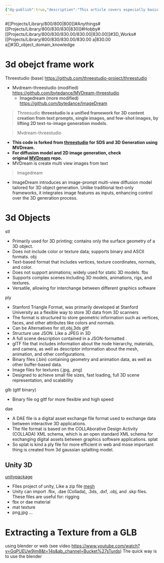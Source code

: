 ```yaml
---
{"dg-publish":true,"description":"This article covers especially basic of 3d domain. Like extension of files, frameworks, etc..","permalink":"/projects/library/800/830/830-00/830-00-a/","dgPassFrontmatter":true,"noteIcon":"0","created":"2024-04-30T09:04:04.413+09:00","updated":"2024-11-19T13:48:15.697+09:00"}
---
```


#[[Projects/Library/800/800\|800]]#Anythings#[[Projects/Library/800/830/830\|830]]#Hobby#[[Projects/Library/800/830/830.00/830.00\|830.00]]#3D_Works#[[Projects/Library/800/830/830.00/830.00 a\|830.00 a]]#3D_object_domain_knowledge

# 3d obejct frame work
Threestudio  (base) https://github.com/threestudio-project/threestudio
- Mvdream-threestudio (modified) https://github.com/bytedance/MVDream-threestudio
	- Imagedream (more modified) https://github.com/bytedance/ImageDream
> Threesudio
**threestudio is a unified framework for 3D content creation from text prompts, single images, and few-shot images, by lifting 2D text-to-image generation models.**

> Mvdream-threestudio
- **This code is forked from [threestudio](https://github.com/threestudio-project/threestudio) for SDS and 3D Generation using MVDream.**
- **For diffusion model and 2D image generation, check original [MVDream](https://github.com/bytedance/MVDream) repo.**
- MVDream is create multi view images from text
> Imagedream
- ImageDream introduces an image-prompt multi-view diffusion model tailored for 3D object generation. Unlike traditional text-only frameworks, it integrates image features as inputs, enhancing control over the 3D generation process.
# 3d Objects

stl
- Primarily used for 3D printing; contains only the surface geometry of a 3D object.
- Does not include color or texture data; supports binary and ASCII formats.
obj
- Text-based format that includes vertices, texture coordinates, normals, and color.
- Does not support animations; widely used for static 3D models.
fbx 
- Supports complex scenes including 3D models, animations, rigs, and textures.
- Versatile, allowing for interchange between different graphics software


ply
- Stanford Triangle Format, was primarily developed at Stanford University as a flexible way to store 3D data from 3D scanners
- The format is structured to store geometric information such as vertices, faces, and other attributes like colors and normals.
- Can be Alternatives for stl,obj,3ds
gltf
- Structure use JSON. Like a JPEG in 3D
- A full scene description contained in a JSON-formatted .
- glTF file that includes information about the node hierarchy, materials, and camera, as well as descriptor information about the mesh, animation, and other configurations.
- Binary files (.bin) containing geometry and animation data, as well as other buffer-based data.
- Image files for textures (.jpg, .png)
-  Designed to achieve small file sizes, fast loading, full 3D scene representation, and scalability

glb (gltf binary)
- Binary file og gltf for more flexible and high speed 

dae
- A DAE file is a digital asset exchange file format used to exchange data between interactive 3D applications.
- The file format is based on the COLLAborative Design Activity (COLLADA) XML schema, which is an open standard XML schema for exchanging digital assets between graphics software applications. 
splat
- So splat is kind a ply file for more efficient in web and mose important thing is created from 3d gaussian splatting model.


## Unity 3D
[unitypackage](https://docs.unity3d.com/Manual/AssetPackages.html)
- FIles project of unity, Like a zip file 
[mesh](https://docs.unity3d.com/2022.1/Documentation/Manual/class-Mesh.html)
- Unity can import .fbx, .dae (Collada), .3ds, .dxf, .obj, and .skp files. These files are useful for:
rigging
- fbx or dae
material
- mat
texture
- png,jpg ...

# Extracting a Texture from a GLB
using blender or web (see video https://www.youtube.com/watch?v=GqPUEUw9im8&t=14s&ab_channel=Bucket%27sTurds)
The quick way is to use the blender